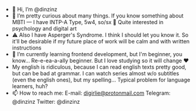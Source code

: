 - 👋 Hi, I’m @dinzinz
- 👀 I’m pretty curious about many things. If you know something about MBTI — I have INTP-A Type, 5w4, so/sx 🧐 Quite interested in psychology and digital art 
- ⚠️ Also I have Asperger's Syndrome. I think I should let you know it. So it'll be desirable if my future place of work will be calm and with written instructions
- 🌱 I’m currently learning frontend development, but I'm beginner, you know... Re-e-ea-a-ally beginner. But I love studying so it will change ❤️
- My english is ridiculous, because I can read english texts pretty good, but can be bad at grammar. I can watch series almost w/o subtitles (even the english ones), but my spelling... Typical problem for language learners, huh?
- 📫 How to reach me:
E-mail: digirlie@protonmail.com
Telegram: @dinzinz
Twitter: @dinzinz


<!---
plumbulli/plumbulli is a ✨ special ✨ repository because its `README.md` (this file) appears on your GitHub profile.
You can click the Preview link to take a look at your changes.
--->
